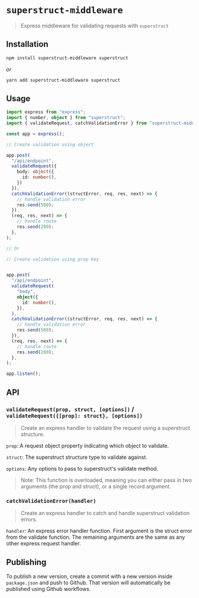 # `superstruct-middleware`

> Express middleware for validating requests with `superstruct`

## Installation

```bash
npm install superstruct-middleware superstruct
```

_or_

```bash
yarn add superstruct-middleware superstruct
```

## Usage

```ts
import express from "express";
import { number, object } from "superstruct";
import { validateRequest, catchValidationError } from "superstruct-middleware";

const app = express();

// Create validation using object

app.post(
  "/api/endpoint",
  validateRequest({
    body: object({
      id: number(),
    })
  }),
  catchValidationError((structError, req, res, next) => {
    // handle validation error
    res.send(500);
  }),
  (req, res, next) => {
    // handle route
    res.send(200);
  },
);

// Or

// Create validation using prop key


app.post(
  "/api/endpoint",
  validateRequest(
    "body",
    object({
      id: number(),
    }),
  ),
  catchValidationError((structError, req, res, next) => {
    // handle validation error
    res.send(500);
  }),
  (req, res, next) => {
    // handle route
    res.send(200);
  },
);

app.listen();
```

## API

### `validateRequest(prop, struct, [options])` / `validateRequest({[prop]: struct}, [options])`

> Create an express handler to validate the request using a superstruct structure.

`prop`: A request object property indicating which object to validate.

`struct`: The superstruct structure type to validate against.

`options`: Any options to pass to superstruct's validate method.

> Note: This function is overloaded, meaning you can either pass in two arguments (the prop and struct), or a single record argument.
### `catchValidationError(handler)`

> Create an express handler to catch and handle superstruct validation errors.

`handler`: An express error handler function. First argument is the struct error from the validate function. The remaining arguments are the same as any other express request handler.

## Publishing

To publish a new version, create a commit with a new version inside `package.json` and push to Github. That version will automatically be published using Github workflows.
